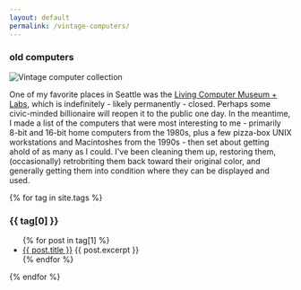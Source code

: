 ```yaml
---
layout: default
permalink: /vintage-computers/
---
```


### old computers
![Vintage computer collection](https://media.julesgraybill.com/images/pvlcm.jpg) 

One of my favorite places in Seattle was the [Living Computer Museum + Labs](https://www.livingcomputers.org/), which is indefinitely - likely permanently - closed. Perhaps some civic-minded billionaire will reopen it to the public one day. In the meantime, I made a list of the computers that were most interesting to me - primarily 8-bit and 16-bit home computers from the 1980s, plus a few pizza-box UNIX workstations and Macintoshes from the 1990s - then set about getting ahold of as many as I could. I've been cleaning them up, restoring them, (occasionally) retrobriting them back toward their original color, and generally getting them into condition where they can be displayed and used. 

{% for tag in site.tags %}
<h3>{{ tag[0] }}</h3>
<ul>
{% for post in tag[1] %}
<li><a href="{{ post.url }}">{{ post.title }}</a> {{ post.excerpt }}</li>
{% endfor %}
</ul>
{% endfor %}